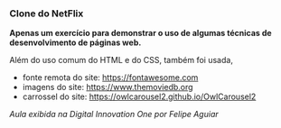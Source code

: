 ### Clone do NetFlix

**Apenas um exercício para demonstrar o uso de algumas técnicas de desenvolvimento de páginas web.**

Além do uso comum do HTML e do CSS, também foi usada, 

- fonte remota do site: https://fontawesome.com
- imagens do site: https://www.themoviedb.org
- carrossel do site: https://owlcarousel2.github.io/OwlCarousel2

 *Aula exibida na Digital Innovation One por Felipe Aguiar*
